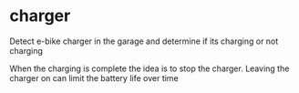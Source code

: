 # charger
Detect e-bike charger in the garage and determine if its charging or not charging

When the charging is complete the idea is to stop the charger. Leaving the charger on can limit the
battery life over time
